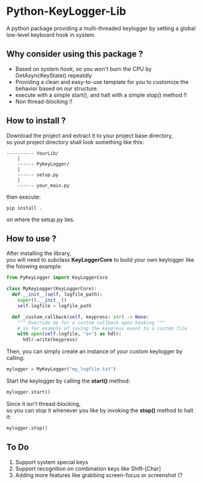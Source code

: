 # Python-KeyLogger-Lib
A python package providing a multi-threaded keylogger by setting a global low-level keyboard hook in system.

## Why consider using this package ?
- Based on system hook, so you won't burn the CPU by GetAsyncKeyState() repeatdly
- Providing a clean and easy-to-use template for you to customize the behavior based on our structure.
- execute with a simple start(), and halt with a simple stop() method !!
- Non thread-blocking !!

## How to install ?
Download the project and extract it to your project base directory,  
so yout project directory shall look something like this: 
```
---------- YourLib/
    |
    ------ PyKeyLogger/
    |
    ------ setup.py
    |
    ------ your_main.py
```
then execute:
```
pip install .
```
on where the setup.py lies.

## How to use ?
After installing the library,  
you will need to subclass **KeyLoggerCore** to build your own keylogger like the folowing example:
```python
from PyKeyLogger import KeyLoggerCore

class MyKeyLogger(KeyLoggerCore):
  def __init__(self, logfile_path):
    super().__init__()
    self.logfile = logfile_path

  def _custom_callback(self, keypress: str) -> None:
    """ Override me for a custom callback upon hooking """
    # so for example of saving the keypress event to a custom file
    with open(self.logfile, "a+") as hdlr:
      hdlr.write(keypress)
```
Then, you can simply create an instance of your custom keylogger by calling:
```python
mylogger = MyKeyLogger("my_logfile.txt")
```
Start the keylogger by calling the **start()** method:
```python
mylogger.start()
```
Since it isn't thread-blocking,  
so you can stop it whenever you like by invoking the **stop()** method to halt it:
```python
mylogger.stop()
```

## To Do
1. Support system special keys
2. Support recognition on combination keys like Shift-[Char]
3. Adding more features like grabbing screen-focus or screenshot (? 
